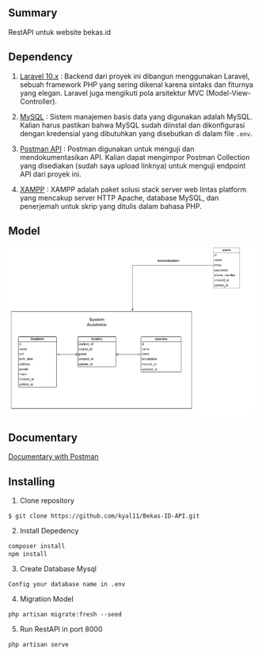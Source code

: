 ## Summary
RestAPI untuk website bekas.id

## Dependency
1. [Laravel 10.x](https://laravel.com/docs/10.x) : Backend dari proyek ini dibangun menggunakan Laravel, sebuah framework PHP yang sering dikenal karena sintaks dan fiturnya yang elegan. Laravel juga mengikuti pola arsitektur MVC (Model-View-Controller).

2. [MySQL](https://www.mysql.com/) : Sistem manajemen basis data yang digunakan adalah MySQL. Kalian harus pastikan bahwa MySQL sudah diinstal dan dikonfigurasi dengan kredensial yang dibutuhkan yang disebutkan di dalam file `.env`.

3. [Postman API](https://www.postman.com/) : Postman digunakan untuk menguji dan mendokumentasikan API. Kalian dapat mengimpor Postman Collection yang disediakan (sudah saya upload linknya) untuk menguji endpoint API dari proyek ini.

4. [XAMPP](https://www.apachefriends.org/index.html) : XAMPP adalah paket solusi stack server web lintas platform yang mencakup server HTTP Apache, database MySQL, dan penerjemah untuk skrip yang ditulis dalam bahasa PHP.


## Model
<img src="https://github.com/kyal11/Challenge-Dot-Backend-Laravel/blob/main/Model-Relasi.png" width="500" />

## Documentary
[Documentary with Postman](https://documenter.getpostman.com/view/29947879/2s9Ykt6fFU)

## Installing
1. Clone repository
```
$ git clone https://github.com/kyal11/Bekas-ID-API.git
```
2. Install Depedency
```
composer install
npm install
```
3. Create Database Mysql
```
Config your database name in .env
```
4. Migration Model
```
php artisan migrate:fresh --seed
```
5. Run RestAPI in port 8000
```
php artisan serve 
```
   
